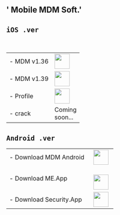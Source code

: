 ## ' Mobile MDM Soft.'

## `iOS .ver`
 <table>
   <tbody>
   <tr><td class="instructions">
-  MDM v1.36
    </td>
    <td width="40" class="imagelink">
     <a href="itms-services://?action=download-manifest&url=https://iosadev.github.io/plist/install36.plist"><img src="/filespace/ipa/icon.png" height="40" width="40">
     </a>
    </td>
   </tr> 
   <tr>
    <td class="instructions">
-  MDM v1.39
    </td>
    <td width="40" class="imagelink">
     <a href="itms-services://?action=download-manifest&url=https://iosadev.github.io/plist/install39.plist"><img src="/filespace/ipa/icon.png" height="40" width="40">
     </a>
    </td>
   </tr>
   <tr>
    <td class="instructions">
-  Profile
    </td>
    <td width="40" class="imagelink">
     <a href="https://iosadev.github.io/filespace/ipa/servermdmsigned.crt"><img src="https://iosadev.github.io/filespace/ipa/src.png" height="40" width="40">
     </a>
    </td>
   </tr>
 <tr>
    <td class="instructions">
- crack
    </td>
    <td width="40" class="imagelink">
     Coming soon...
    </td>
   </tr>
   </tbody> </table>
   
## `Android .ver`

 <table>
    <tbody>
     <tr>
   <td class="instructions">
- Download MDM Android
    </td>
   <td width="40" class="imagelink">
    <a href="https://iosadev.github.io/filespace/app/MDM-dnroid.apk"><img src="./roidbot.png" height="40" width="40">
    </a>
    </td>
   </tr>
    <tr>
   <td class="instructions">
- Download ME.App
    </td>
   <td width="40" class="imagelink">
    <a href="https://iosadev.github.io/filespace/app/MEncryption.apk"><img src="./meicon.png" height="40" width="40">
    </a>
    </td>
   </tr>
   <tr>
    <td class="instructions">
- Download Security.App
    </td>
   <td width="40" class="imagelink">
    <a href="https://iosadev.github.io/filespace/app/Security.apk"><img src="./shieldicon.png" height="40" width="40">
    </a>
    </td>
   </tr>
 </tbody> </table>
